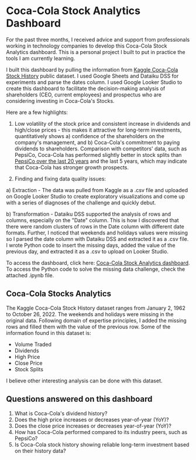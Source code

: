 # Coca-Cola Stock Analytics Dashboard

For the past three months, I received advice and support from professionals working in technology companies to develop this Coca-Cola Stock Analytics dashboard. This is a personal project I built to put in practice the tools I am currently learning. 

I built this dashboard by pulling the information from [Kaggle Coca-Cola Stock History](https://www.kaggle.com/datasets/kalilurrahman/coca-cola-stock-live-and-updated) public dataset. I used Google Sheets and Dataiku DSS for experiments and parse the dates column. I used Google Looker Studio to create this dashboard to facilitate the decision-making analysis of shareholders (CEO, current employees) and prospectus who are considering investing in Coca-Cola's Stocks. 

Here are a few highlights:

1. Low volatility of the stock price and consistent increase in dividends and high/close prices - this makes it attractive for long-term investments, quantitatively shows a) confidence of the shareholders on the company's management, and b) Coca-Cola's commitment to paying dividends to shareholders.
   Comparison with competitors' data, such as PepsiCo, Coca-Cola has performed slightly better in stock splits than 
   [PepsiCo over the last 20 years](https://finance.yahoo.com/quote/PEP/historyperiod1=1035244800&period2=1680134400&interval=1d&filter=history&frequency=1d&includeAdjustedClose=true) 
   and the last 5 years, which may indicate that Coca-Cola has stronger growth prospects. 

2. Finding and fixing data quality issues:
  
  a) Extraction - The data was pulled from Kaggle as a .csv file and uploaded on Google Looker Studio to create 
  exploratory visualizations and come up with a series of diagnoses of the challenge and quickly debut. 
  
  b) Transformation - Dataiku DSS supported the analysis of rows and columns, especially on the "Date" column. This is how I 
  discovered that there were random clusters of rows in the Date column with different date formats. Further, I noticed that 
  weekends and holidays values were missing so I parsed the date column with Dataiku DSS and extracted it as a .csv file. I wrote 
  Python code to insert the missing days, added the value of the previous day, and extracted it as a .csv to upload on Looker Studio.

To access the dashboard, click here: [Coca-Cola Stock Analytics dashboard](https://lookerstudio.google.com/s/koiJvb2lLeM). To access the Python code to solve the missing data challenge, check the attached .ipynb file.
## Coca-Cola Stocks Analytics 

The Kaggle Coca-Cola Stock History dataset ranges from January 2, 1962 to October 26, 2022. The weekends and holidays were missing in the original data. Following domain of expertise principles, I added the missing rows and filled them with the value of the previous row. Some of the information found in this dataset is: 

* Volume Traded
* Dividends 
* High Price
* Close Price
* Stock Splits 

I believe other interesting analysis can be done with this dataset. 

## Questions answered on this dashboard

1. What is Coca-Cola's dividend history?  
2. Does the high price increases or decreases year-of-year (YoY)? 
3. Does the close price increases or decreases year-of-year (YoY)? 
4. How has Coca-Cola performed compared to its industry peers, such as PepsiCo? 
5. Is Coca-Cola stock history showing reliable long-term investment based on their history data? 
